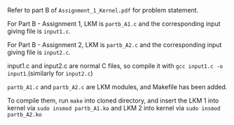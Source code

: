 Refer to part B of `Assignment_1_Kernel.pdf` for problem statement.

For Part B - Assignment 1, LKM is `partb_A1.c` and the corresponding input giving file is `input1.c`.

For Part B - Assignment 2, LKM is `partb_A2.c` and the corresponding input giving file is `input2.c`.

input1.c and input2.c are normal C files, so compile it with `gcc input1.c -o input1`.(similarly for `input2.c`)

`partb_A1.c` and `partb_A2.c` are LKM modules, and Makefile has been added.

To compile them, run `make` into cloned directory, and insert the LKM 1 into kernel via `sudo insmod partb_A1.ko` and LKM 2 into kernel via `sudo insmod partb_A2.ko`

